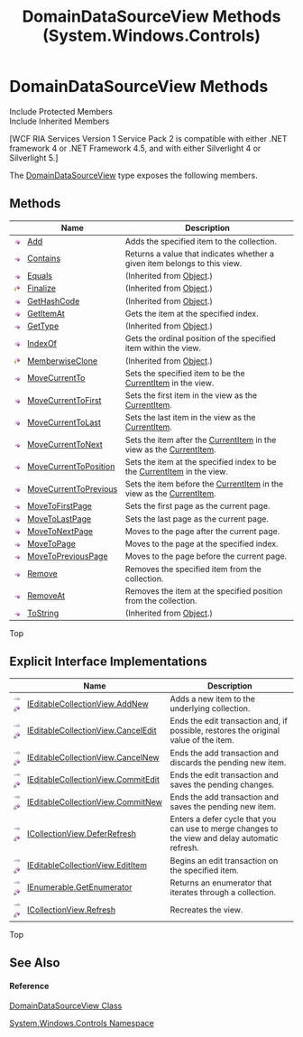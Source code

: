 ﻿---
title: DomainDataSourceView Methods (System.Windows.Controls)
TOCTitle: DomainDataSourceView Methods
ms:assetid: Methods.T:System.Windows.Controls.DomainDataSourceView
ms:mtpsurl: https://msdn.microsoft.com/en-us/library/system.windows.controls.domaindatasourceview_methods(v=VS.91)
ms:contentKeyID: 28754952
ms.date: 01/27/2012
mtps_version: v=VS.91
---

# DomainDataSourceView Methods

Include Protected Members  
Include Inherited Members  

\[WCF RIA Services Version 1 Service Pack 2 is compatible with either .NET framework 4 or .NET Framework 4.5, and with either Silverlight 4 or Silverlight 5.\]

The [DomainDataSourceView](ff422675\(v=vs.91\).md) type exposes the following members.

## Methods

<table>
<thead>
<tr class="header">
<th> </th>
<th>Name</th>
<th>Description</th>
</tr>
</thead>
<tbody>
<tr class="odd">
<td><img src="images\Ff423329.pubmethod(en-us,VS.91).gif" title="Public method" alt="Public method" /></td>
<td><a href="ff423287(v=vs.91).md">Add</a></td>
<td>Adds the specified item to the collection.</td>
</tr>
<tr class="even">
<td><img src="images\Ff423329.pubmethod(en-us,VS.91).gif" title="Public method" alt="Public method" /></td>
<td><a href="ff423080(v=vs.91).md">Contains</a></td>
<td>Returns a value that indicates whether a given item belongs to this view.</td>
</tr>
<tr class="odd">
<td><img src="images\Ff423329.pubmethod(en-us,VS.91).gif" title="Public method" alt="Public method" /></td>
<td><a href="https://docs.microsoft.com/en-us/dotnet/api/system.object.equals?redirectedfrom=MSDN#System_Object_Equals_System_Object_">Equals</a></td>
<td>(Inherited from <a href="https://msdn.microsoft.com/en-us/library/e5kfa45b">Object</a>.)</td>
</tr>
<tr class="even">
<td><img src="images\Ff422600.protmethod(en-us,VS.91).gif" title="Protected method" alt="Protected method" /></td>
<td><a href="https://msdn.microsoft.com/en-us/library/4k87zsw7">Finalize</a></td>
<td>(Inherited from <a href="https://msdn.microsoft.com/en-us/library/e5kfa45b">Object</a>.)</td>
</tr>
<tr class="odd">
<td><img src="images\Ff423329.pubmethod(en-us,VS.91).gif" title="Public method" alt="Public method" /></td>
<td><a href="https://msdn.microsoft.com/en-us/library/zdee4b3y">GetHashCode</a></td>
<td>(Inherited from <a href="https://msdn.microsoft.com/en-us/library/e5kfa45b">Object</a>.)</td>
</tr>
<tr class="even">
<td><img src="images\Ff423329.pubmethod(en-us,VS.91).gif" title="Public method" alt="Public method" /></td>
<td><a href="ff422582(v=vs.91).md">GetItemAt</a></td>
<td>Gets the item at the specified index.</td>
</tr>
<tr class="odd">
<td><img src="images\Ff423329.pubmethod(en-us,VS.91).gif" title="Public method" alt="Public method" /></td>
<td><a href="https://msdn.microsoft.com/en-us/library/dfwy45w9">GetType</a></td>
<td>(Inherited from <a href="https://msdn.microsoft.com/en-us/library/e5kfa45b">Object</a>.)</td>
</tr>
<tr class="even">
<td><img src="images\Ff423329.pubmethod(en-us,VS.91).gif" title="Public method" alt="Public method" /></td>
<td><a href="ff423314(v=vs.91).md">IndexOf</a></td>
<td>Gets the ordinal position of the specified item within the view.</td>
</tr>
<tr class="odd">
<td><img src="images\Ff422600.protmethod(en-us,VS.91).gif" title="Protected method" alt="Protected method" /></td>
<td><a href="https://msdn.microsoft.com/en-us/library/57ctke0a">MemberwiseClone</a></td>
<td>(Inherited from <a href="https://msdn.microsoft.com/en-us/library/e5kfa45b">Object</a>.)</td>
</tr>
<tr class="even">
<td><img src="images\Ff423329.pubmethod(en-us,VS.91).gif" title="Public method" alt="Public method" /></td>
<td><a href="ff422490(v=vs.91).md">MoveCurrentTo</a></td>
<td>Sets the specified item to be the <a href="ff423099(v=vs.91).md">CurrentItem</a> in the view.</td>
</tr>
<tr class="odd">
<td><img src="images\Ff423329.pubmethod(en-us,VS.91).gif" title="Public method" alt="Public method" /></td>
<td><a href="ff422100(v=vs.91).md">MoveCurrentToFirst</a></td>
<td>Sets the first item in the view as the <a href="ff423099(v=vs.91).md">CurrentItem</a>.</td>
</tr>
<tr class="even">
<td><img src="images\Ff423329.pubmethod(en-us,VS.91).gif" title="Public method" alt="Public method" /></td>
<td><a href="ff423007(v=vs.91).md">MoveCurrentToLast</a></td>
<td>Sets the last item in the view as the <a href="ff423099(v=vs.91).md">CurrentItem</a>.</td>
</tr>
<tr class="odd">
<td><img src="images\Ff423329.pubmethod(en-us,VS.91).gif" title="Public method" alt="Public method" /></td>
<td><a href="ff423435(v=vs.91).md">MoveCurrentToNext</a></td>
<td>Sets the item after the <a href="ff423099(v=vs.91).md">CurrentItem</a> in the view as the <a href="ff423099(v=vs.91).md">CurrentItem</a>.</td>
</tr>
<tr class="even">
<td><img src="images\Ff423329.pubmethod(en-us,VS.91).gif" title="Public method" alt="Public method" /></td>
<td><a href="ff422795(v=vs.91).md">MoveCurrentToPosition</a></td>
<td>Sets the item at the specified index to be the <a href="ff423099(v=vs.91).md">CurrentItem</a> in the view.</td>
</tr>
<tr class="odd">
<td><img src="images\Ff423329.pubmethod(en-us,VS.91).gif" title="Public method" alt="Public method" /></td>
<td><a href="ff423087(v=vs.91).md">MoveCurrentToPrevious</a></td>
<td>Sets the item before the <a href="ff423099(v=vs.91).md">CurrentItem</a> in the view as the <a href="ff423099(v=vs.91).md">CurrentItem</a>.</td>
</tr>
<tr class="even">
<td><img src="images\Ff423329.pubmethod(en-us,VS.91).gif" title="Public method" alt="Public method" /></td>
<td><a href="ff422441(v=vs.91).md">MoveToFirstPage</a></td>
<td>Sets the first page as the current page.</td>
</tr>
<tr class="odd">
<td><img src="images\Ff423329.pubmethod(en-us,VS.91).gif" title="Public method" alt="Public method" /></td>
<td><a href="ff423036(v=vs.91).md">MoveToLastPage</a></td>
<td>Sets the last page as the current page.</td>
</tr>
<tr class="even">
<td><img src="images\Ff423329.pubmethod(en-us,VS.91).gif" title="Public method" alt="Public method" /></td>
<td><a href="ff422864(v=vs.91).md">MoveToNextPage</a></td>
<td>Moves to the page after the current page.</td>
</tr>
<tr class="odd">
<td><img src="images\Ff423329.pubmethod(en-us,VS.91).gif" title="Public method" alt="Public method" /></td>
<td><a href="ff422599(v=vs.91).md">MoveToPage</a></td>
<td>Moves to the page at the specified index.</td>
</tr>
<tr class="even">
<td><img src="images\Ff423329.pubmethod(en-us,VS.91).gif" title="Public method" alt="Public method" /></td>
<td><a href="ff422700(v=vs.91).md">MoveToPreviousPage</a></td>
<td>Moves to the page before the current page.</td>
</tr>
<tr class="odd">
<td><img src="images\Ff423329.pubmethod(en-us,VS.91).gif" title="Public method" alt="Public method" /></td>
<td><a href="ff423434(v=vs.91).md">Remove</a></td>
<td>Removes the specified item from the collection.</td>
</tr>
<tr class="even">
<td><img src="images\Ff423329.pubmethod(en-us,VS.91).gif" title="Public method" alt="Public method" /></td>
<td><a href="ff422529(v=vs.91).md">RemoveAt</a></td>
<td>Removes the item at the specified position from the collection.</td>
</tr>
<tr class="odd">
<td><img src="images\Ff423329.pubmethod(en-us,VS.91).gif" title="Public method" alt="Public method" /></td>
<td><a href="https://msdn.microsoft.com/en-us/library/7bxwbwt2">ToString</a></td>
<td>(Inherited from <a href="https://msdn.microsoft.com/en-us/library/e5kfa45b">Object</a>.)</td>
</tr>
</tbody>
</table>

Top

## Explicit Interface Implementations

<table>
<thead>
<tr class="header">
<th> </th>
<th>Name</th>
<th>Description</th>
</tr>
</thead>
<tbody>
<tr class="odd">
<td><img src="images\Ff422600.pubinterface(en-us,VS.91).gif" title="Explicit interface implemetation" alt="Explicit interface implemetation" /><img src="images\Ff422600.privmethod(en-us,VS.91).gif" title="Private method" alt="Private method" /></td>
<td><a href="ff423228(v=vs.91).md">IEditableCollectionView.AddNew</a></td>
<td>Adds a new item to the underlying collection.</td>
</tr>
<tr class="even">
<td><img src="images\Ff422600.pubinterface(en-us,VS.91).gif" title="Explicit interface implemetation" alt="Explicit interface implemetation" /><img src="images\Ff422600.privmethod(en-us,VS.91).gif" title="Private method" alt="Private method" /></td>
<td><a href="ff422105(v=vs.91).md">IEditableCollectionView.CancelEdit</a></td>
<td>Ends the edit transaction and, if possible, restores the original value of the item.</td>
</tr>
<tr class="odd">
<td><img src="images\Ff422600.pubinterface(en-us,VS.91).gif" title="Explicit interface implemetation" alt="Explicit interface implemetation" /><img src="images\Ff422600.privmethod(en-us,VS.91).gif" title="Private method" alt="Private method" /></td>
<td><a href="ff422926(v=vs.91).md">IEditableCollectionView.CancelNew</a></td>
<td>Ends the add transaction and discards the pending new item.</td>
</tr>
<tr class="even">
<td><img src="images\Ff422600.pubinterface(en-us,VS.91).gif" title="Explicit interface implemetation" alt="Explicit interface implemetation" /><img src="images\Ff422600.privmethod(en-us,VS.91).gif" title="Private method" alt="Private method" /></td>
<td><a href="ff422593(v=vs.91).md">IEditableCollectionView.CommitEdit</a></td>
<td>Ends the edit transaction and saves the pending changes.</td>
</tr>
<tr class="odd">
<td><img src="images\Ff422600.pubinterface(en-us,VS.91).gif" title="Explicit interface implemetation" alt="Explicit interface implemetation" /><img src="images\Ff422600.privmethod(en-us,VS.91).gif" title="Private method" alt="Private method" /></td>
<td><a href="ff422790(v=vs.91).md">IEditableCollectionView.CommitNew</a></td>
<td>Ends the add transaction and saves the pending new item.</td>
</tr>
<tr class="even">
<td><img src="images\Ff422600.pubinterface(en-us,VS.91).gif" title="Explicit interface implemetation" alt="Explicit interface implemetation" /><img src="images\Ff422600.privmethod(en-us,VS.91).gif" title="Private method" alt="Private method" /></td>
<td><a href="ff422414(v=vs.91).md">ICollectionView.DeferRefresh</a></td>
<td>Enters a defer cycle that you can use to merge changes to the view and delay automatic refresh.</td>
</tr>
<tr class="odd">
<td><img src="images\Ff422600.pubinterface(en-us,VS.91).gif" title="Explicit interface implemetation" alt="Explicit interface implemetation" /><img src="images\Ff422600.privmethod(en-us,VS.91).gif" title="Private method" alt="Private method" /></td>
<td><a href="ff422780(v=vs.91).md">IEditableCollectionView.EditItem</a></td>
<td>Begins an edit transaction on the specified item.</td>
</tr>
<tr class="even">
<td><img src="images\Ff422600.pubinterface(en-us,VS.91).gif" title="Explicit interface implemetation" alt="Explicit interface implemetation" /><img src="images\Ff422600.privmethod(en-us,VS.91).gif" title="Private method" alt="Private method" /></td>
<td><a href="ff422049(v=vs.91).md">IEnumerable.GetEnumerator</a></td>
<td>Returns an enumerator that iterates through a collection.</td>
</tr>
<tr class="odd">
<td><img src="images\Ff422600.pubinterface(en-us,VS.91).gif" title="Explicit interface implemetation" alt="Explicit interface implemetation" /><img src="images\Ff422600.privmethod(en-us,VS.91).gif" title="Private method" alt="Private method" /></td>
<td><a href="ff422994(v=vs.91).md">ICollectionView.Refresh</a></td>
<td>Recreates the view.</td>
</tr>
</tbody>
</table>

Top

## See Also

#### Reference

[DomainDataSourceView Class](ff422675\(v=vs.91\).md)

[System.Windows.Controls Namespace](ms590941\(v=vs.91\).md)

